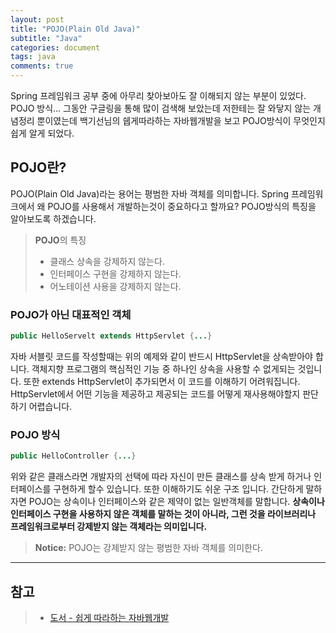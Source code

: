 ```yaml
---
layout: post
title: "POJO(Plain Old Java)"
subtitle: "Java"
categories: document
tags: java
comments: true
---
```


Spring 프레임워크 공부 중에 아무리 찾아보아도 잘 이해되지 않는 부분이 있었다. POJO 방식... 그동안 구글링을 통해 많이 검색해 보았는데 저한테는 잘 와닿지 않는 개념정리 뿐이였는데 백기선님의 쉡게따라하는 자바웹개발을 보고 POJO방식이 무엇인지 쉽게 알게 되었다.

## POJO란?
POJO(Plain Old Java)라는 용어는 평범한 자바 객체를 의미합니다. Spring 프레임워크에서 왜 POJO를 사용해서 개발하는것이 중요하다고 할까요? POJO방식의 특징을 알아보도록 하겠습니다.

> **POJO**의 특징
> - 클래스 상속을 강제하지 않는다.
> - 인터페이스 구현을 강제하지 않는다.
> - 어노테이션 사용을 강제하지 않는다.

### POJO가 아닌 대표적인 객체
```java
public HelloServelt extends HttpServlet {...}
```
자바 서블릿 코드를 작성할때는 위의 예제와 같이 반드시 HttpServlet을 상속받아야 합니다. 객체지향 프로그램의 핵심적인 기능 중 하나인 상속을 사용할 수 없게되는 것입니다. 또한 extends HttpServlet이 추가되면서 이 코드를 이해하기 어려워집니다. HttpServlet에서 어떤 기능을 제공하고 제공되는 코드를 어떻게 재사용해야할지 판단하기 어렵습니다.

### POJO 방식
```java
public HelloController {...}
```
위와 같은 클래스라면 개발자의 선택에 따라 자신이 만든 클래스를 상속 받게 하거나 인터페이스를 구현하게 할수 있습니다. 또한 이해하기도 쉬운 구조 입니다. 간단하게 말하자면 POJO는 상속이나 인터페이스와 같은 제약이 없는 일반객체를 말합니다. **상속이나 인터페이스 구현을 사용하지 않은 객체를 말하는 것이 아니라, 그런 것을 라이브러리나 프레임워크로부터 강제받지 않는 객체라는 의미입니다.**

> **Notice:** POJO는 강제받지 않는 평범한 자바 객체를 의미한다.
---

## 참고
> -	[도서 - 쉽게 따라하는 자바웹개발](http://book.naver.com/bookdb/book_detail.nhn?bid=7082715)
